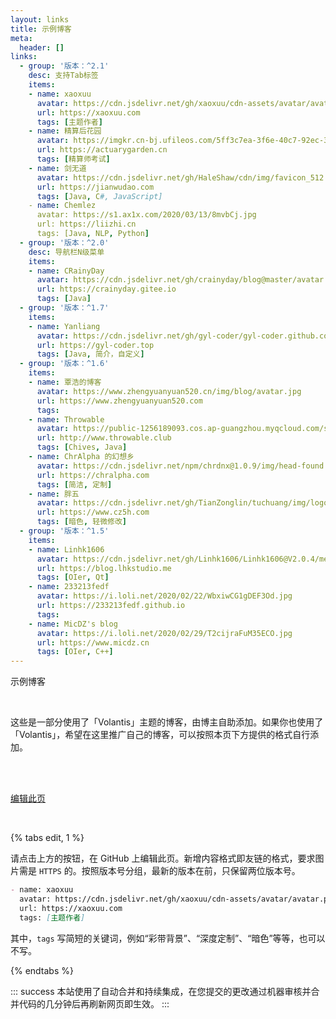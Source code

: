 ```yaml
---
layout: links
title: 示例博客
meta:
  header: []
links:
  - group: '版本：^2.1'
    desc: 支持Tab标签
    items:
    - name: xaoxuu
      avatar: https://cdn.jsdelivr.net/gh/xaoxuu/cdn-assets/avatar/avatar.png
      url: https://xaoxuu.com
      tags: [主题作者]
    - name: 精算后花园
      avatar: https://imgkr.cn-bj.ufileos.com/5ff3c7ea-3f6e-40c7-92ec-3b926c35afd7.png
      url: https://actuarygarden.cn
      tags: [精算师考试]
    - name: 剑无道
      avatar: https://cdn.jsdelivr.net/gh/HaleShaw/cdn/img/favicon_512.svg
      url: https://jianwudao.com
      tags: [Java, C#, JavaScript]
    - name: Chemlez
      avatar: https://s1.ax1x.com/2020/03/13/8mvbCj.jpg
      url: https://liizhi.cn
      tags: [Java, NLP, Python]
  - group: '版本：^2.0'
    desc: 导航栏N级菜单
    items:
    - name: CRainyDay
      avatar: https://cdn.jsdelivr.net/gh/crainyday/blog@master/avatar.png
      url: https://crainyday.gitee.io
      tags: [Java]
  - group: '版本：^1.7'
    items:
    - name: Yanliang
      avatar: https://cdn.jsdelivr.net/gh/gyl-coder/gyl-coder.github.com@v1.0.0/img/touxiang.jpg
      url: https://gyl-coder.top
      tags: [Java, 简介，自定义]
  - group: '版本：^1.6'
    items:
    - name: 覃浩的博客
      avatar: https://www.zhengyuanyuan520.cn/img/blog/avatar.jpg
      url: https://www.zhengyuanyuan520.com
      tags:
    - name: Throwable
      avatar: https://public-1256189093.cos.ap-guangzhou.myqcloud.com/static/doge_avatar.jpg
      url: http://www.throwable.club
      tags: [Chives, Java]
    - name: ChrAlpha 的幻想乡
      avatar: https://cdn.jsdelivr.net/npm/chrdnx@1.0.9/img/head-found.png
      url: https://chralpha.com
      tags: [简洁, 定制]
    - name: 胖五
      avatar: https://cdn.jsdelivr.net/gh/TianZonglin/tuchuang/img/logo.jpg
      url: https://www.cz5h.com
      tags: [暗色, 轻微修改]
  - group: '版本：^1.5'
    items:
    - name: Linhk1606
      avatar: https://cdn.jsdelivr.net/gh/Linhk1606/Linhk1606@V2.0.4/me.jpg
      url: https://blog.lhkstudio.me
      tags: [OIer, Qt]
    - name: 233213fedf
      avatar: https://i.loli.net/2020/02/22/WbxiwCG1gDEF3Od.jpg
      url: https://233213fedf.github.io
      tags:
    - name: MicDZ's blog
      avatar: https://i.loli.net/2020/02/29/T2cijraFuM35ECO.jpg
      url: https://www.micdz.cn
      tags: [OIer, C++]
---
```


<p center large><red>示</red><yellow>例</yellow><green>博</green><blue>客</blue></p>
<br>

这些是一部分使用了「Volantis」主题的博客，由博主自助添加。如果你也使用了「Volantis」，希望在这里推广自己的博客，可以按照本页下方提供的格式自行添加。

<!-- more -->

<br><br>

<btn large center>[<i class='fas fa-edit'></i> 编辑此页](https://github.com/xaoxuu/volantis-docs/blob/master/source/examples/index.md)</btn>

<br>

{% tabs edit, 1 %}

<!-- tab 如何添加 -->

请点击上方的按钮，在 GitHub 上编辑此页。新增内容格式即友链的格式，要求图片需是 `HTTPS` 的。按照版本号分组，最新的版本在前，只保留两位版本号。


<!-- endtab -->

<!-- tab 示例 -->

```md 举个栗子
- name: xaoxuu
  avatar: https://cdn.jsdelivr.net/gh/xaoxuu/cdn-assets/avatar/avatar.png
  url: https://xaoxuu.com
  tags: [主题作者]
```

其中，`tags` 写简短的关键词，例如“彩带背景”、“深度定制”、“暗色”等等，也可以不写。


<!-- endtab -->

{% endtabs %}

::: success
本站使用了自动合并和持续集成，在您提交的更改通过机器审核并合并代码的几分钟后再刷新网页即生效。
:::

